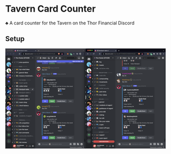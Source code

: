 # Tavern Card Counter

♣️ A card counter for the Tavern on the Thor Financial Discord

## Setup

![Setup](setup.png)